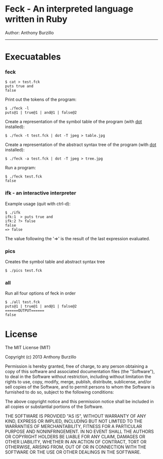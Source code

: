 Feck - An interpreted language written in Ruby
==============================================

Author: Anthony Burzillo

**********************************************

Execuatables
============

### feck

```shell
$ cat > test.fck
puts true and
false
```

Print out the tokens of the program:

```shell
$ ./feck -l
puts@1 | true@1 | and@1 | false@2
```

Create a representation of the symbol table of the program (with [dot] installed):

[dot]: http://www.graphviz.org/

```shell
$ ./feck -t test.fck | dot -T jpeg > table.jpg
```

Create a representation of the abstract syntax tree of the program (with [dot] installed):

```shell
$ ./feck -a test.fck | dot -T jpeg > tree.jpg
```

Run a program:

```shell
$ ./feck test.fck
false
```

### ifk - an interactive interpreter

Example usage (quit with ctrl-d):

```shell
$ ./ifk
ifk:1  > puts true and
ifk:2 ?> false
false
=> false
```

The value following the '=>' is the result of the last expression evaluated.

### pics

Creates the symbol table and abstract syntax tree

```shell
$ ./pics test.fck
```

### all

Run all four options of feck in order

```shell
$ ./all test.fck
puts@1 | true@1 | and@1 | false@2
======OUTPUT======
false
```

License
=======

The MIT License (MIT)

Copyright (c) 2013 Anthony Burzillo

Permission is hereby granted, free of charge, to any person obtaining a copy
of this software and associated documentation files (the "Software"), to deal
in the Software without restriction, including without limitation the rights
to use, copy, modify, merge, publish, distribute, sublicense, and/or sell
copies of the Software, and to permit persons to whom the Software is
furnished to do so, subject to the following conditions:

The above copyright notice and this permission notice shall be included in
all copies or substantial portions of the Software.

THE SOFTWARE IS PROVIDED "AS IS", WITHOUT WARRANTY OF ANY KIND, EXPRESS OR
IMPLIED, INCLUDING BUT NOT LIMITED TO THE WARRANTIES OF MERCHANTABILITY,
FITNESS FOR A PARTICULAR PURPOSE AND NONINFRINGEMENT. IN NO EVENT SHALL THE
AUTHORS OR COPYRIGHT HOLDERS BE LIABLE FOR ANY CLAIM, DAMAGES OR OTHER
LIABILITY, WHETHER IN AN ACTION OF CONTRACT, TORT OR OTHERWISE, ARISING FROM,
OUT OF OR IN CONNECTION WITH THE SOFTWARE OR THE USE OR OTHER DEALINGS IN
THE SOFTWARE.

